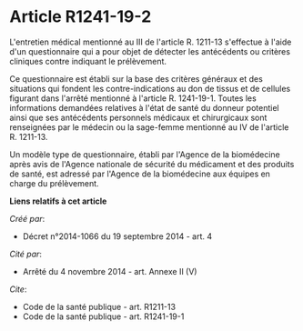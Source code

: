 # Article R1241-19-2

L'entretien médical mentionné au III de l'article R. 1211-13 s'effectue à l'aide d'un questionnaire qui a pour objet de
détecter les antécédents ou critères cliniques contre indiquant le prélèvement. 

Ce questionnaire est établi sur la base des critères généraux et des situations qui fondent les contre-indications au don de
tissus et de cellules figurant dans l'arrêté mentionné à l'article R. 1241-19-1. Toutes les informations demandées relatives
à l'état de santé du donneur potentiel ainsi que ses antécédents personnels médicaux et chirurgicaux sont renseignées par le
médecin ou la sage-femme mentionné au IV de l'article R. 1211-13. 

Un modèle type de questionnaire, établi par l'Agence de la biomédecine après avis de l'Agence nationale de sécurité du
médicament et des produits de santé, est adressé par l'Agence de la biomédecine aux équipes en charge du prélèvement.

**Liens relatifs à cet article**

_Créé par_:

  - Décret n°2014-1066 du 19 septembre 2014 - art. 4

_Cité par_:

  - Arrêté du 4 novembre 2014 - art. Annexe II (V)

_Cite_:

  - Code de la santé publique - art. R1211-13
  - Code de la santé publique - art. R1241-19-1
